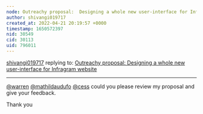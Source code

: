 ```yaml
---
node: Outreachy proposal:  Designing a whole new user-interface for Infragram website
author: shivangi019717
created_at: 2022-04-21 20:19:57 +0000
timestamp: 1650572397
nid: 30549
cid: 30113
uid: 796011
---
```




[shivangi019717](../profile/shivangi019717) replying to: [Outreachy proposal:  Designing a whole new user-interface for Infragram website](../notes/shivangi019717/04-21-2022/outreachy-proposal-designing-a-whole-new-user-interface-for-infragram-website)

----
[@warren](/profile/warren) [@mathildaudufo](/profile/mathildaudufo) [@cess](/profile/cess) could you please review my proposal and give your feedback. 

Thank you  